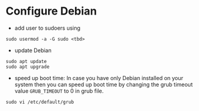 # Configure Debian

* add user <tbd> to sudoers using
```
sudo usermod -a -G sudo <tbd>
```

* update Debian
```
sudo apt update
sudo apt upgrade
```

* speed up boot time: In case you have only Debian installed on your system then you can speed up boot time by changing the grub timeout value ```GRUB_TIMEOUT``` to 0 in grub file.
```
sudo vi /etc/default/grub
```
